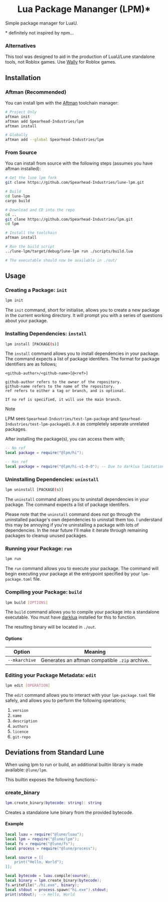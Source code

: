 <div align="center">

# Lua Package Mananger (LPM)\*

</div>

Simple package manager for LuaU.

\* definitely not inspired by npm...

### Alternatives

This tool was designed to aid in the production of LuaU/Lune standalone tools, not Roblox games. Use [Wally](https://github.com/UpliftGames/wally) for Roblox games.

## Installation

### Aftman (Recommended)

You can install lpm with the [Aftman](https://github.com/LPGhatguy/aftman) toolchain manager:

```bash
# Project Only
aftman init
aftman add Spearhead-Industries/lpm
aftman install

# Globally
aftman add --global Spearhead-Industries/lpm
```

### From Source

You can install from source with the following steps (assumes you have aftman installed):

```bash
# Get the lune lpm fork
git clone https://github.com/Spearhead-Industries/lune-lpm.git

# Build
cd lune-lpm
cargo build

# Download and CD into the repo
cd ..
git clone https://github.com/Spearhead-Industries/lpm.git
cd lpm

# Install the toolchain
aftman install

# Run the build script
../lune-lpm/target/debug/lune-lpm run ./scripts/build.lua

# The executable should now be available in ./out/
```

## Usage

### Creating a Package: `init`

```bash
lpm init
```

The `init` command, short for initialise, allows you to create a new package in the current working directory. It will prompt you with a series of questions about your package.

### Installing Dependencies: `install`

```bash
lpm install [PACKAGE(s)]
```

The `install` command allows you to install dependencies in your package. The command expects a list of package identifers. The format for package identifiers are as follows;

```raw
<github-author>/<github-name>[@<ref>]

github-author refers to the owner of the repository.
github-name refers to the name of the repository.
ref refers to either a tag or branch, and is optional.

If no ref is specified, it will use the main branch.
```

> [!NOTE]  
> LPM sees `Spearhead-Industries/test-lpm-package` and `Spearhead-Industries/test-lpm-package@1.0.0` as completely seperate unrelated packages.

After installing the package(s), you can access them with;

```lua
-- No ref
local package = require("@lpm/hi");

-- Has ref
local package = require("@lpm/hi-v1-0-0"); -- Due to darklua limitations, "@" is replaced with "-v" and "." is replaced with "-" within requires.
```

### Uninstalling Dependencies: `uninstall`

```bash
lpm uninstall [PACKAGE(s)]
```

The `uninstall` command allows you to uninstall dependencies in your package. The command expects a list of package identifers.

Please note that the `uninstall` command does *not* go through the uninstalled package's own dependencies to uninstall them too. I understand this may be annoying if you're uninstalling a package with lots of dependencies. In the near future I'll make it iterate through remaining packages to cleanup unused packages.

### Running your Package: `run`

```bash
lpm run
```

The `run` command allows you to execute your package. The command will begin executing your package at the entrypoint specified by your `lpm-package.toml` file.

### Compiling your Package: `build`

```bash
lpm build [OPTIONS]
```

The `build` command allows you to compile your package into a standalone executable. You must have [darklua](https://github.com/seaofvoices/darklua) installed for this to function.

The resulting binary will be located in `./out`.

#### Options

|Option|Meaning|
|---|---|
|`--mkarchive`|Generates an aftman compatible `.zip` archive.|


### Editing your Package Metadata: `edit`

```bash
lpm edit [OPERATION]
```

The `edit` command allows you to interact with your `lpm-package.toml` file safely, and allows you to perform the following operations;

1. `version`
2. `name`
3. `description`
4. `authors`
5. `licence`
6. `git-repo`

## Deviations from Standard Lune

When using lpm to run or build, an additional builtin library is made available: `@lune/lpm`.

This builtin exposes the following functions:-

### create_binary

```lua
lpm.create_binary(bytecode: string): string
```

Creates a standalone lune binary from the provided bytecode.

#### Example

```lua
local luau = require("@lune/luau");
local lpm = require("@lune/lpm");
local fs = require("@lune/fs");
local process = require("@lune/process");

local source = [[
    print("Hello, World");
]];

local bytecode = luau.compile(source);
local binary = lpm.create_binary(bytecode);
fs.writeFile("./hi.exe", binary);
local stdout = process.spawn("hi.exe").stdout;
print(stdout); --> Hello, World
```
